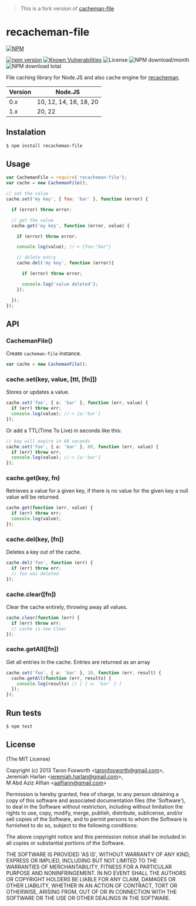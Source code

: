 > This is a fork version of [cacheman-file](https://github.com/anaptfox/cacheman-file)

# recacheman-file

[![NPM](https://nodei.co/npm/recacheman-file.png?downloads=true&downloadRank=true&stars=true)](https://nodei.co/npm/recacheman-file/)  
  
[![npm version](https://img.shields.io/npm/v/recacheman-file.svg?style=flat-square)](https://www.npmjs.org/package/recacheman-file)
[![Known Vulnerabilities](https://snyk.io//test/github/aalfiann/recacheman-file/badge.svg?targetFile=package.json)](https://snyk.io//test/github/aalfiann/recacheman-file?targetFile=package.json)
![License](https://img.shields.io/npm/l/recacheman-file)
![NPM download/month](https://img.shields.io/npm/dm/recacheman-file.svg)
![NPM download total](https://img.shields.io/npm/dt/recacheman-file.svg)  

File caching library for Node.JS and also cache engine for [recacheman](https://github.com/aalfiann/recacheman).


| Version | Node.JS |
|---|---|
| 0.x | 10, 12, 14, 16, 18, 20 |
| 1.x | 20, 22 |

## Instalation

``` bash
$ npm install recacheman-file
```

## Usage

```javascript
var CachemanFile = require('recacheman-file');
var cache = new CachemanFile();

// set the value
cache.set('my key', { foo: 'bar' }, function (error) {

  if (error) throw error;

  // get the value
  cache.get('my key', function (error, value) {

    if (error) throw error;

    console.log(value); //-> {foo:"bar"}

    // delete entry
    cache.del('my key', function (error){

      if (error) throw error;

      console.log('value deleted');
    });

  });
});
```

## API

### CachemanFile()

Create `cacheman-file` instance.

```javascript
var cache = new CachemanFile();
```

### cache.set(key, value, [ttl, [fn]])

Stores or updates a value.

```javascript
cache.set('foo', { a: 'bar' }, function (err, value) {
  if (err) throw err;
  console.log(value); //-> {a:'bar'}
});
```

Or add a TTL(Time To Live) in seconds like this:

```javascript
// key will expire in 60 seconds
cache.set('foo', { a: 'bar' }, 60, function (err, value) {
  if (err) throw err;
  console.log(value); //-> {a:'bar'}
});
```

### cache.get(key, fn)

Retrieves a value for a given key, if there is no value for the given key a null value will be returned.

```javascript
cache.get(function (err, value) {
  if (err) throw err;
  console.log(value);
});
```

### cache.del(key, [fn])

Deletes a key out of the cache.

```javascript
cache.del('foo', function (err) {
  if (err) throw err;
  // foo was deleted
});
```

### cache.clear([fn])

Clear the cache entirely, throwing away all values.

```javascript
cache.clear(function (err) {
  if (err) throw err;
  // cache is now clear
});
```

### cache.getAll([fn])

Get all entries in the cache. Entries are returned as an array

```javascript
cache.set('foo', { a: 'bar' }, 10, function (err, result) {
  cache.getAll(function (err, results) {
    console.log(results) // [ { a: 'bar' } ]
  });
});
```

## Run tests

``` bash
$ npm test
```

## License

(The MIT License)

Copyright (c) 2013 Taron Foxworth &lt;taronfoxworth@gmail.com&gt;,  
Jeremiah Harlan &lt;jeremiah.harlan@gmail.com&gt;,  
M Abd Aziz Alfian &lt;aalfiann@gmail.com&gt;

Permission is hereby granted, free of charge, to any person obtaining
a copy of this software and associated documentation files (the
'Software'), to deal in the Software without restriction, including
without limitation the rights to use, copy, modify, merge, publish,
distribute, sublicense, and/or sell copies of the Software, and to
permit persons to whom the Software is furnished to do so, subject to
the following conditions:

The above copyright notice and this permission notice shall be
included in all copies or substantial portions of the Software.

THE SOFTWARE IS PROVIDED 'AS IS', WITHOUT WARRANTY OF ANY KIND,
EXPRESS OR IMPLIED, INCLUDING BUT NOT LIMITED TO THE WARRANTIES OF
MERCHANTABILITY, FITNESS FOR A PARTICULAR PURPOSE AND NONINFRINGEMENT.
IN NO EVENT SHALL THE AUTHORS OR COPYRIGHT HOLDERS BE LIABLE FOR ANY
CLAIM, DAMAGES OR OTHER LIABILITY, WHETHER IN AN ACTION OF CONTRACT,
TORT OR OTHERWISE, ARISING FROM, OUT OF OR IN CONNECTION WITH THE
SOFTWARE OR THE USE OR OTHER DEALINGS IN THE SOFTWARE.
